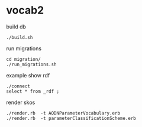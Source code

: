 vocab2
======

build db

    ./build.sh

run migrations

    cd migration/
    ./run_migrations.sh 

example show rdf 

    ./connect
    select * from _rdf ;

render skos 

	./render.rb  -t AODNParameterVocabulary.erb 
	./render.rb  -t parameterClassificationScheme.erb

